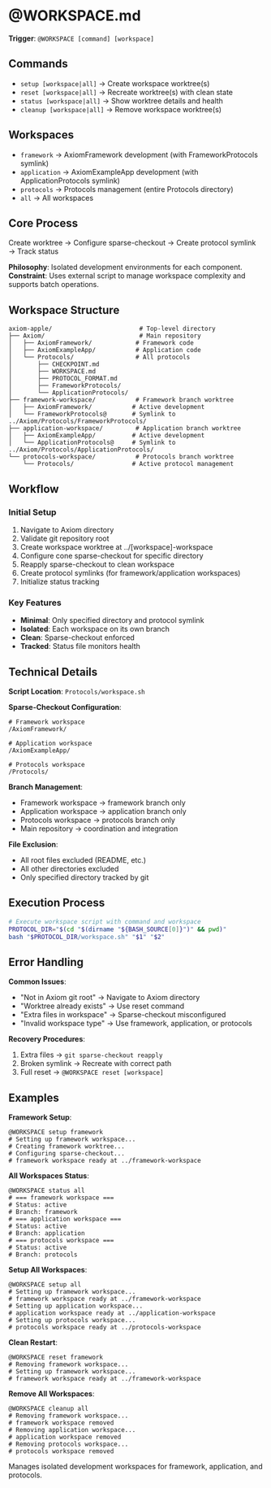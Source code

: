 # @WORKSPACE.md

**Trigger**: `@WORKSPACE [command] [workspace]`

## Commands

- `setup [workspace|all]` → Create workspace worktree(s)
- `reset [workspace|all]` → Recreate worktree(s) with clean state
- `status [workspace|all]` → Show worktree details and health
- `cleanup [workspace|all]` → Remove workspace worktree(s)

## Workspaces

- `framework` → AxiomFramework development (with FrameworkProtocols symlink)
- `application` → AxiomExampleApp development (with ApplicationProtocols symlink)
- `protocols` → Protocols management (entire Protocols directory)
- `all` → All workspaces

## Core Process

Create worktree → Configure sparse-checkout → Create protocol symlink → Track status

**Philosophy**: Isolated development environments for each component.
**Constraint**: Uses external script to manage workspace complexity and supports batch operations.

## Workspace Structure

```
axiom-apple/                        # Top-level directory
├── Axiom/                          # Main repository
│   ├── AxiomFramework/            # Framework code
│   ├── AxiomExampleApp/           # Application code
│   └── Protocols/                 # All protocols
│       ├── CHECKPOINT.md
│       ├── WORKSPACE.md
│       ├── PROTOCOL_FORMAT.md
│       ├── FrameworkProtocols/
│       └── ApplicationProtocols/
├── framework-workspace/           # Framework branch worktree
│   ├── AxiomFramework/           # Active development
│   └── FrameworkProtocols@       # Symlink to ../Axiom/Protocols/FrameworkProtocols/
├── application-workspace/         # Application branch worktree
│   ├── AxiomExampleApp/          # Active development
│   └── ApplicationProtocols@     # Symlink to ../Axiom/Protocols/ApplicationProtocols/
└── protocols-workspace/           # Protocols branch worktree
    └── Protocols/                # Active protocol management
```

## Workflow

### Initial Setup
1. Navigate to Axiom directory
2. Validate git repository root
3. Create workspace worktree at ../[workspace]-workspace
4. Configure cone sparse-checkout for specific directory
5. Reapply sparse-checkout to clean workspace
6. Create protocol symlinks (for framework/application workspaces)
7. Initialize status tracking

### Key Features
- **Minimal**: Only specified directory and protocol symlink
- **Isolated**: Each workspace on its own branch
- **Clean**: Sparse-checkout enforced
- **Tracked**: Status file monitors health

## Technical Details

**Script Location**: `Protocols/workspace.sh`

**Sparse-Checkout Configuration**:
```
# Framework workspace
/AxiomFramework/

# Application workspace
/AxiomExampleApp/

# Protocols workspace
/Protocols/
```

**Branch Management**:
- Framework workspace → framework branch only
- Application workspace → application branch only
- Protocols workspace → protocols branch only
- Main repository → coordination and integration

**File Exclusion**:
- All root files excluded (README, etc.)
- All other directories excluded
- Only specified directory tracked by git

## Execution Process

```bash
# Execute workspace script with command and workspace
PROTOCOL_DIR="$(cd "$(dirname "${BASH_SOURCE[0]}")" && pwd)"
bash "$PROTOCOL_DIR/workspace.sh" "$1" "$2"
```

## Error Handling

**Common Issues**:
- "Not in Axiom git root" → Navigate to Axiom directory
- "Worktree already exists" → Use reset command
- "Extra files in workspace" → Sparse-checkout misconfigured
- "Invalid workspace type" → Use framework, application, or protocols

**Recovery Procedures**:
1. Extra files → `git sparse-checkout reapply`
2. Broken symlink → Recreate with correct path
3. Full reset → `@WORKSPACE reset [workspace]`

## Examples

**Framework Setup**:
```
@WORKSPACE setup framework
# Setting up framework workspace...
# Creating framework worktree...
# Configuring sparse-checkout...
# framework workspace ready at ../framework-workspace
```

**All Workspaces Status**:
```
@WORKSPACE status all
# === framework workspace ===
# Status: active
# Branch: framework
# === application workspace ===
# Status: active
# Branch: application
# === protocols workspace ===
# Status: active
# Branch: protocols
```

**Setup All Workspaces**:
```
@WORKSPACE setup all
# Setting up framework workspace...
# framework workspace ready at ../framework-workspace
# Setting up application workspace...
# application workspace ready at ../application-workspace
# Setting up protocols workspace...
# protocols workspace ready at ../protocols-workspace
```

**Clean Restart**:
```
@WORKSPACE reset framework
# Removing framework workspace...
# Setting up framework workspace...
# framework workspace ready at ../framework-workspace
```

**Remove All Workspaces**:
```
@WORKSPACE cleanup all
# Removing framework workspace...
# framework workspace removed
# Removing application workspace...
# application workspace removed
# Removing protocols workspace...
# protocols workspace removed
```

Manages isolated development workspaces for framework, application, and protocols.